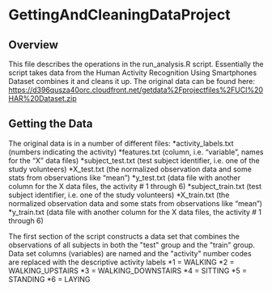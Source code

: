 # GettingAndCleaningDataProject
## Overview
This file describes the operations in the run_analysis.R script. Essentially the script takes data from the Human Activity Recognition Using Smartphones Dataset combines it and cleans it up. The original data can be found here:
https://d396qusza40orc.cloudfront.net/getdata%2Fprojectfiles%2FUCI%20HAR%20Dataset.zip

## Getting the Data
The original data is in a number of different files:
*activity_labels.txt     (numbers indicating the activity)
*features.txt               (column, i.e. “variable”, names for the “X” data files)
*subject_test.txt        (test subject identifier, i.e. one of the study volunteers)
*X_test.txt                  (the normalized observation data and some stats from observations like “mean”)
*y_test.txt                  (data file with another column for the X data files, the activity # 1 through 6)
*subject_train.txt       (test subject identifier, i.e. one of the study volunteers)
*X_train.txt                 (the normalized observation data and some stats from observations like “mean”)
*y_train.txt                 (data file with another column for the X data files, the activity # 1 through 6)

The first section of the script constructs a data set that combines the observations of all subjects in both the "test" group and the "train" group. Data set columns (variables) are named and the "activity" number codes are replaced with the descriptive activity labels
*1 = WALKING
*2 = WALKING_UPSTAIRS
*3 = WALKING_DOWNSTAIRS
*4 = SITTING
*5 = STANDING
*6 = LAYING
